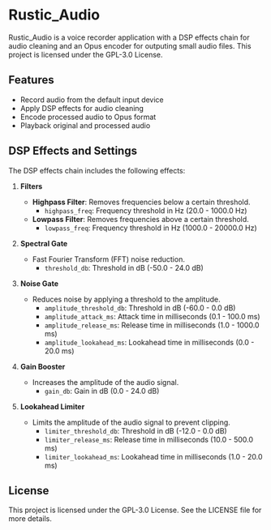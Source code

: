 # Rustic_Audio

Rustic_Audio is a voice recorder application with a DSP effects chain for audio cleaning and an Opus encoder for outputing small audio files. This project is licensed under the GPL-3.0 License.

## Features

- Record audio from the default input device
- Apply DSP effects for audio cleaning
- Encode processed audio to Opus format
- Playback original and processed audio

## DSP Effects and Settings

The DSP effects chain includes the following effects:

1. **Filters**
   - **Highpass Filter**: Removes frequencies below a certain threshold.
     - `highpass_freq`: Frequency threshold in Hz (20.0 - 1000.0 Hz)
   - **Lowpass Filter**: Removes frequencies above a certain threshold.
     - `lowpass_freq`: Frequency threshold in Hz (1000.0 - 20000.0 Hz)

2. **Spectral Gate**
   - Fast Fourier Transform (FFT) noise reduction.
     - `threshold_db`: Threshold in dB (-50.0 - 24.0 dB)

3. **Noise Gate**
   - Reduces noise by applying a threshold to the amplitude.
     - `amplitude_threshold_db`: Threshold in dB (-60.0 - 0.0 dB)
     - `amplitude_attack_ms`: Attack time in milliseconds (0.1 - 100.0 ms)
     - `amplitude_release_ms`: Release time in milliseconds (1.0 - 1000.0 ms)
     - `amplitude_lookahead_ms`: Lookahead time in milliseconds (0.0 - 20.0 ms)

4. **Gain Booster**
   - Increases the amplitude of the audio signal.
     - `gain_db`: Gain in dB (0.0 - 24.0 dB)

5. **Lookahead Limiter**
   - Limits the amplitude of the audio signal to prevent clipping.
     - `limiter_threshold_db`: Threshold in dB (-12.0 - 0.0 dB)
     - `limiter_release_ms`: Release time in milliseconds (10.0 - 500.0 ms)
     - `limiter_lookahead_ms`: Lookahead time in milliseconds (1.0 - 20.0 ms)

## License

This project is licensed under the GPL-3.0 License. See the LICENSE file for more details.
